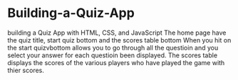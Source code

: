 # Building-a-Quiz-App
building a Quiz App with HTML, CSS, and JavaScript
The home page have the quiz title, start quiz bottom and the scores table bottom
When you hit on the start quizvbottom allows you to go through all the questioin and you select your answer for each questioin been displayed.
The scores table displays the scores of the various players who have played the game with thier scores.
